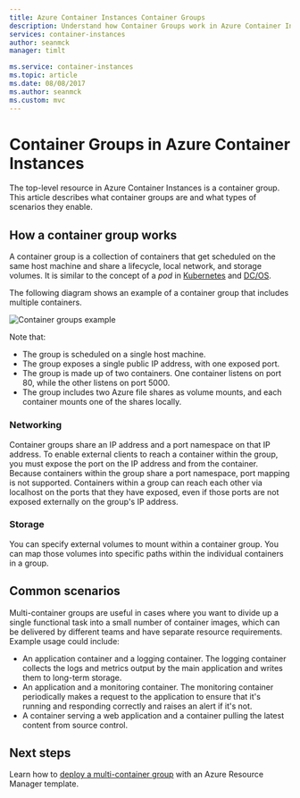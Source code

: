 ```yaml
---
title: Azure Container Instances Container Groups
description: Understand how Container Groups work in Azure Container Instances
services: container-instances
author: seanmck
manager: timlt

ms.service: container-instances
ms.topic: article
ms.date: 08/08/2017
ms.author: seanmck
ms.custom: mvc
---
```


# Container Groups in Azure Container Instances

The top-level resource in Azure Container Instances is a container group. This article describes what container groups are and what types of scenarios they enable.

## How a container group works

A container group is a collection of containers that get scheduled on the same host machine and share a lifecycle, local network, and storage volumes. It is similar to the concept of a *pod* in [Kubernetes](https://kubernetes.io/docs/concepts/workloads/pods/pod/) and [DC/OS](https://dcos.io/docs/1.9/deploying-services/pods/).

The following diagram shows an example of a container group that includes multiple containers.

![Container groups example][container-groups-example]

Note that:

- The group is scheduled on a single host machine.
- The group exposes a single public IP address, with one exposed port.
- The group is made up of two containers. One container listens on port 80, while the other listens on port 5000.
- The group includes two Azure file shares as volume mounts, and each container mounts one of the shares locally.

### Networking

Container groups share an IP address and a port namespace on that IP address. To enable external clients to reach a container within the group, you must expose the port on the IP address and from the container. Because containers within the group share a port namespace, port mapping is not supported. Containers within a group can reach each other via localhost on the ports that they have exposed, even if those ports are not exposed externally on the group's IP address.

### Storage

You can specify external volumes to mount within a container group. You can map those volumes into specific paths within the individual containers in a group.

## Common scenarios

Multi-container groups are useful in cases where you want to divide up a single functional task into a small number of container images, which can be delivered by different teams and have separate resource requirements. Example usage could include:

- An application container and a logging container. The logging container collects the logs and metrics output by the main application and writes them to long-term storage.
- An application and a monitoring container. The monitoring container periodically makes a request to the application to ensure that it's running and responding correctly and raises an alert if it's not.
- A container serving a web application and a container pulling the latest content from source control.

## Next steps

Learn how to [deploy a multi-container group](container-instances-multi-container-group.md) with an Azure Resource Manager template.

<!-- IMAGES -->

[container-groups-example]: ./media/container-instances-container-groups/container-groups-example.png